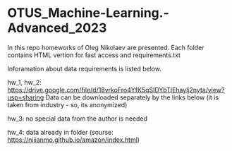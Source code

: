 # OTUS_Machine-Learning.-Advanced_2023

In this repo homeworks of Oleg Nikolaev are presented. Each folder contains HTML vertion for fast access and requirements.txt 

Inforamation about data requirements is listed below. 

hw_1, hw_2: https://drive.google.com/file/d/18vrkoFro4YfK5qSIDYbTIEhaylj2nyta/view?usp=sharing
Data can be downloaded separately by the links below (it is taken from industry - so, its anonymized)

hw_3: no special data from the author is needed

hw_4: data already in folder (sourse: https://nijianmo.github.io/amazon/index.html)

